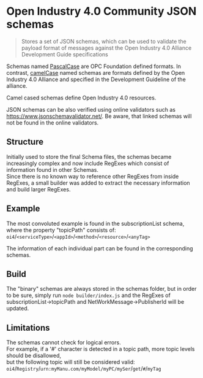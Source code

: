 # Open Industry 4.0 Community JSON schemas

> Stores a set of JSON schemas, which can be used to validate the payload format of messages against the Open Industry 4.0
> Alliance Development Guide specifications

Schemas named [PascalCase](https://techterms.com/definition/pascalcase) are OPC Foundation defined formats. In contrast,
[camelCase](https://techterms.com/definition/camelcase) named schemas are formats defined by the Open Industry 4.0 Alliance
and specified in the Development Guideline of the alliance.

Camel cased schemas define Open Industry 4.0 resources.

JSON schemas can be also verified using online validators such as https://www.jsonschemavalidator.net/. Be aware, that linked
schemas will not be found in the online validators.

## Structure

Initially used to store the final Schema files, the schemas became increasingly complex and now include RegExes which consist of information found in other Schemas.\
Since there is no known way to reference other RegExes from inside RegExes, a small builder was added to extract the necessary information and build larger RegExes.

## Example

The most convoluted example is found in the subscriptionList schema, where the property "topicPath" consists of:\
`oi4`/`<serviceType>`/`<appId>`/`<method>`/`<resource>`/`<anyTag>`

The information of each individual part can be found in the corresponding schemas.

## Build

The "binary" schemas are always stored in the schemas folder, but in order to be sure,
simply run `node builder/index.js` and the RegExes of subscriptionList->topicPath and NetWorkMessage->PublisherId will be updated.

## Limitations

The schemas cannot check for logical errors.\
For example, if a '#' character is detected in a topic path, more topic levels should be disallowed,\
but the following topic will still be considered valid:\
`oi4`/`Registry`/`urn:myManu.com/myModel/myPC/mySer`/`get`/`#`/`myTag`
